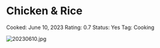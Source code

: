 # Chicken & Rice

Cooked: June 10, 2023
Rating: 0.7
Status: Yes
Tag: Cooking

![20230610.jpg](20230610.jpg)